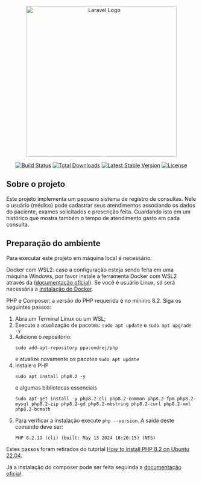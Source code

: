 <p align="center"><a href="https://laravel.com" target="_blank"><img src="https://raw.githubusercontent.com/laravel/art/master/logo-lockup/5%20SVG/2%20CMYK/1%20Full%20Color/laravel-logolockup-cmyk-red.svg" width="400" alt="Laravel Logo"></a></p>

<p align="center">
<a href="https://github.com/laravel/framework/actions"><img src="https://github.com/laravel/framework/workflows/tests/badge.svg" alt="Build Status"></a>
<a href="https://packagist.org/packages/laravel/framework"><img src="https://img.shields.io/packagist/dt/laravel/framework" alt="Total Downloads"></a>
<a href="https://packagist.org/packages/laravel/framework"><img src="https://img.shields.io/packagist/v/laravel/framework" alt="Latest Stable Version"></a>
<a href="https://packagist.org/packages/laravel/framework"><img src="https://img.shields.io/packagist/l/laravel/framework" alt="License"></a>
</p>

## Sobre o projeto

Este projeto implementa um pequeno sistema de registro de consultas. Nele o usuário (médico) pode cadastrar seus atendimentos associando os dados do paciente, exames solicitados e prescrição feita. Guardando isto em um histórico que mostra também o tempo de atendimento gasto em cada consulta.

## Preparação do ambiente

Para executar este projeto em máquina local é necessário: 

Docker com WSL2: caso a configuração esteja sendo feita em uma máquina Windows, por favor instale a ferramenta Docker com WSL2 através da ([documentação oficial](https://docs.docker.com/desktop/install/windows-install/)). Se você é usuário Linux, só será necessária a [instalação do Docker](https://docs.docker.com/desktop/install/linux-install/).

PHP e Composer: a versão do PHP requerida é no mínimo 8.2. Siga os seguintes passos:
  1. Abra um Terminal Linux ou um WSL;
  2. Execute a atualização de pacotes: `sudo apt update` e `sudo apt upgrade -y`
  3. Adicione o repositório:
     ```
     sudo add-apt-repository ppa:ondrej/php
     ```
     e atualize novamente os pacotes `sudo apt update`
  5. Instale o PHP  
     ```
     sudo apt install php8.2 -y
     ```  
     e algumas bibliotecas essenciais  
     ```
     sudo apt-get install -y php8.2-cli php8.2-common php8.2-fpm php8.2-mysql php8.2-zip php8.2-gd php8.2-mbstring php8.2-curl php8.2-xml php8.2-bcmath
     ```
  6. Para verificar a instalação execute `php --version`. A saída deste comando deve ser:
     ```
     PHP 8.2.19 (cli) (built: May 13 2024 18:20:15) (NTS)
     ```
Estes passos foram retirados do tutorial [How to install PHP 8.2 on Ubuntu 22.04](https://techvblogs.com/blog/install-php-8-2-ubuntu-22-04).

Já a instalação do composer pode ser feita seguinda a [documentação oficial](https://getcomposer.org/download/).
